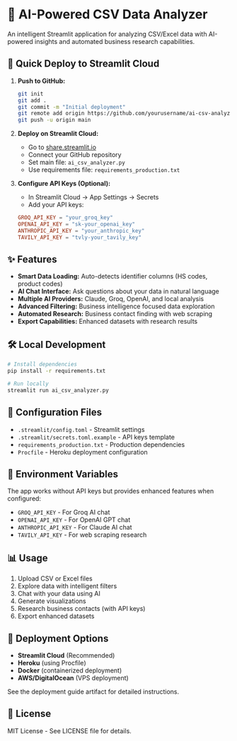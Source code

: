 # 🤖 AI-Powered CSV Data Analyzer

An intelligent Streamlit application for analyzing CSV/Excel data with AI-powered insights and automated business research capabilities.

## 🚀 Quick Deploy to Streamlit Cloud

1. **Push to GitHub:**
   ```bash
   git init
   git add .
   git commit -m "Initial deployment"
   git remote add origin https://github.com/yourusername/ai-csv-analyzer.git
   git push -u origin main
   ```

2. **Deploy on Streamlit Cloud:**
   - Go to [share.streamlit.io](https://share.streamlit.io)
   - Connect your GitHub repository
   - Set main file: `ai_csv_analyzer.py`
   - Use requirements file: `requirements_production.txt`

3. **Configure API Keys (Optional):**
   - In Streamlit Cloud → App Settings → Secrets
   - Add your API keys:
   ```toml
   GROQ_API_KEY = "your_groq_key"
   OPENAI_API_KEY = "sk-your_openai_key"
   ANTHROPIC_API_KEY = "your_anthropic_key"
   TAVILY_API_KEY = "tvly-your_tavily_key"
   ```

## ✨ Features

- **Smart Data Loading:** Auto-detects identifier columns (HS codes, product codes)
- **AI Chat Interface:** Ask questions about your data in natural language
- **Multiple AI Providers:** Claude, Groq, OpenAI, and local analysis
- **Advanced Filtering:** Business intelligence focused data exploration
- **Automated Research:** Business contact finding with web scraping
- **Export Capabilities:** Enhanced datasets with research results

## 🛠️ Local Development

```bash
# Install dependencies
pip install -r requirements.txt

# Run locally
streamlit run ai_csv_analyzer.py
```

## 📁 Configuration Files

- `.streamlit/config.toml` - Streamlit settings
- `.streamlit/secrets.toml.example` - API keys template
- `requirements_production.txt` - Production dependencies
- `Procfile` - Heroku deployment configuration

## 🔐 Environment Variables

The app works without API keys but provides enhanced features when configured:

- `GROQ_API_KEY` - For Groq AI chat
- `OPENAI_API_KEY` - For OpenAI GPT chat  
- `ANTHROPIC_API_KEY` - For Claude AI chat
- `TAVILY_API_KEY` - For web scraping research

## 📊 Usage

1. Upload CSV or Excel files
2. Explore data with intelligent filters
3. Chat with your data using AI
4. Generate visualizations
5. Research business contacts (with API keys)
6. Export enhanced datasets

## 🚀 Deployment Options

- **Streamlit Cloud** (Recommended)
- **Heroku** (using Procfile)
- **Docker** (containerized deployment)
- **AWS/DigitalOcean** (VPS deployment)

See the deployment guide artifact for detailed instructions.

## 📝 License

MIT License - See LICENSE file for details.
